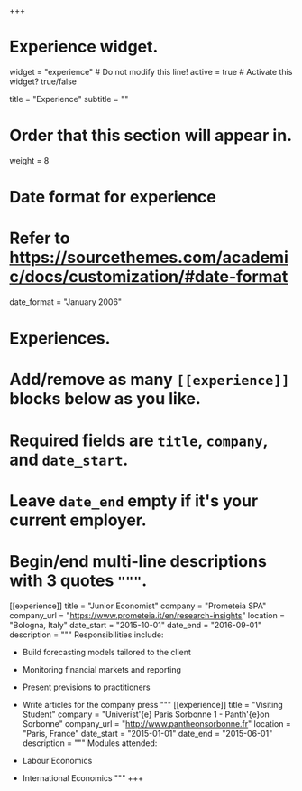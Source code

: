 +++
# Experience widget.
widget = "experience"  # Do not modify this line!
active = true  # Activate this widget? true/false

title = "Experience"
subtitle = ""

# Order that this section will appear in.
weight = 8

# Date format for experience
#   Refer to https://sourcethemes.com/academic/docs/customization/#date-format
date_format = "January 2006"

# Experiences.
#   Add/remove as many `[[experience]]` blocks below as you like.
#   Required fields are `title`, `company`, and `date_start`.
#   Leave `date_end` empty if it's your current employer.
#   Begin/end multi-line descriptions with 3 quotes `"""`.
[[experience]]
  title = "Junior Economist"
  company = "Prometeia SPA"
  company_url = "https://www.prometeia.it/en/research-insights"
  location = "Bologna, Italy"
  date_start = "2015-10-01"
  date_end = "2016-09-01"
  description = """
  Responsibilities include:
  
  * Build forecasting models tailored to the client
  * Monitoring financial markets and reporting
  * Present previsions to practitioners 
  * Write articles for the company press
  """
[[experience]]
  title = "Visiting Student"
  company = "Univerist\'{e} Paris Sorbonne 1 - Panth\'{e}on Sorbonne"
  company_url = "http://www.pantheonsorbonne.fr"
  location = "Paris, France"
  date_start = "2015-01-01"
  date_end = "2015-06-01"
  description = """
  Modules attended:
  
  * Labour Economics
  * International Economics
  """
+++
